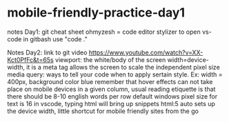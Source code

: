 # mobile-friendly-practice-day1

notes Day1:
    git cheat sheet
    ohmyzesh = code editor stylizer
    to open vs-code in gitbash use "code ."
    
Notes Day2: 
    link to git video
        https://www.youtube.com/watch?v=XX-Kct0PfFc&t=65s
    viewport: the white/body of the screen
        width=device-width, it is a meta tag
        allows the screen to scale the independent pixel size
    media query:
        ways to tell your code when to apply sertain style. 
            Ex: width = 400px, background color blue
    remember that hover effects can not take place on mobile devices
    in a given column, usual reading etiquette is that there should be 8-10 english words per row
    default windows pixel size for text is 16
    in vscode, typing html will bring up snippets
        html:5 auto sets up the device width, little shortcut for mobile friendly sites from the go
    
